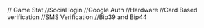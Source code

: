 // Game Stat
//Social login
//Google Auth
//Hardware
//Card Based verification
//SMS Verification
//Bip39 and Bip44